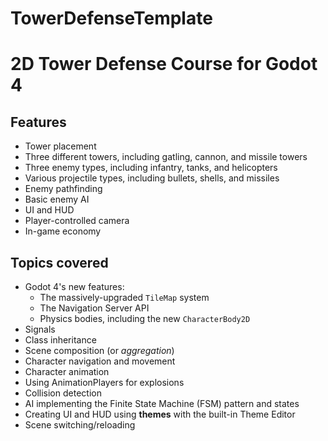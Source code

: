 # TowerDefenseTemplate
 
# 2D Tower Defense Course for Godot 4


## Features
- Tower placement
- Three different towers, including gatling, cannon, and missile towers
- Three enemy types, including infantry, tanks, and helicopters
- Various projectile types, including bullets, shells, and missiles
- Enemy pathfinding
- Basic enemy AI
- UI and HUD
- Player-controlled camera
- In-game economy

## Topics covered
- Godot 4's new features:
	- The massively-upgraded `TileMap` system
	- The Navigation Server API
	- Physics bodies, including the new `CharacterBody2D`
- Signals
- Class inheritance
- Scene composition (or *aggregation*)
- Character navigation and movement
- Character animation
- Using AnimationPlayers for explosions
- Collision detection
- AI implementing the Finite State Machine (FSM) pattern and states
- Creating UI and HUD using **themes** with the built-in Theme Editor
- Scene switching/reloading

